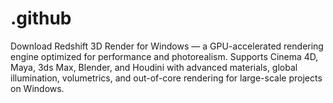 # .github
Download Redshift 3D Render for Windows — a GPU-accelerated rendering engine optimized for performance and photorealism. Supports Cinema 4D, Maya, 3ds Max, Blender, and Houdini with advanced materials, global illumination, volumetrics, and out-of-core rendering for large-scale projects on Windows.

